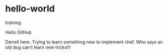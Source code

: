 # hello-world
training

Hello GitHub

Darrell here. Trying to learn something new to implement chef. Who says an old dog can't learn new tricks!!!
